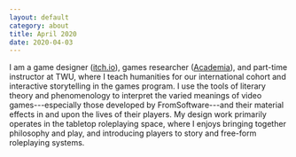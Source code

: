```yaml
---
layout: default
category: about
title: April 2020
date: 2020-04-03
---
```


I am a game designer ([itch.io](https://vagrantludology.itch.io/)), games researcher ([Academia](https://twu.academia.edu/steinea)), and part-time instructor at TWU, where I teach humanities for our international cohort and interactive storytelling in the games program. I use the tools of literary theory and phenomenology to interpret the varied meanings of video games---especially those developed by FromSoftware---and their material effects in and upon the lives of their players. My design work primarily operates in the tabletop roleplaying space, where I enjoys bringing together philosophy and play, and introducing players to story and free-form roleplaying systems.
